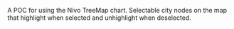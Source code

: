 A POC for using the Nivo TreeMap chart.
Selectable city nodes on the map that highlight when selected and unhighlight when deselected.

